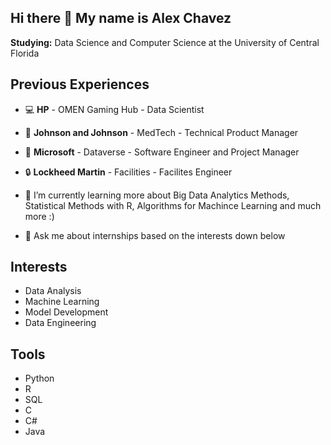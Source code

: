 ## Hi there 👋 My name is Alex Chavez

**Studying:** Data Science and Computer Science at the University of Central Florida

## Previous Experiences
- 💻 **HP** - OMEN Gaming Hub - Data Scientist
- 🏥 **Johnson and Johnson** - MedTech - Technical Product Manager
- 🏢 **Microsoft** - Dataverse - Software Engineer and Project Manager
- 🔒 **Lockheed Martin** - Facilities - Facilites Engineer

- 🌱 I’m currently learning more about Big Data Analytics Methods, Statistical Methods with R, Algorithms for Machince Learning and much more :)
- 💬 Ask me about internships based on the interests down below

## Interests
- Data Analysis
- Machine Learning
- Model Development
- Data Engineering

## Tools

- Python
- R
- SQL
- C
- C#
- Java




